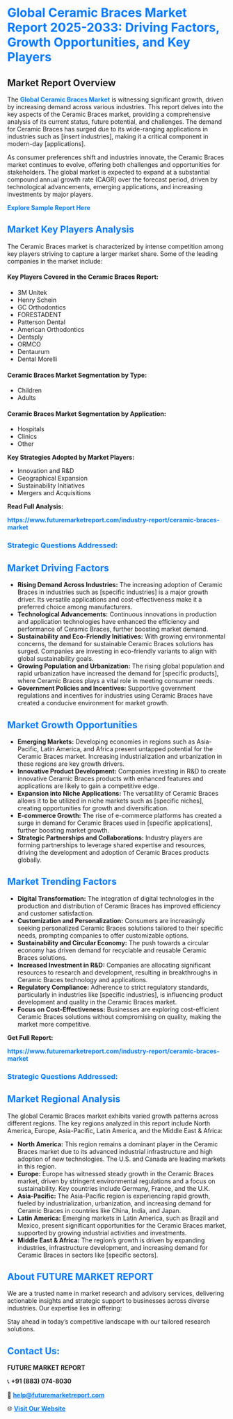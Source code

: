 <h1 style="color: #007BFF;">Global Ceramic Braces Market Report 2025-2033: Driving Factors, Growth Opportunities, and Key Players</h1>

<section id="overview">
<h2>Market Report Overview</h2>
<p>The <a href="https://www.futuremarketreport.com/industry-report/ceramic-braces-market" style="color: #007BFF; text-decoration: none;"><strong>Global Ceramic Braces Market</strong></a> is witnessing significant growth, driven by increasing demand across various industries. This report delves into the key aspects of the Ceramic Braces market, providing a comprehensive analysis of its current status, future potential, and challenges. The demand for Ceramic Braces has surged due to its wide-ranging applications in industries such as [insert industries], making it a critical component in modern-day [applications].</p>
<p>As consumer preferences shift and industries innovate, the Ceramic Braces market continues to evolve, offering both challenges and opportunities for stakeholders. The global market is expected to expand at a substantial compound annual growth rate (CAGR) over the forecast period, driven by technological advancements, emerging applications, and increasing investments by major players.</p>
</section>

<section id="overview">
<p><a href="https://www.futuremarketreport.com/request-sample/reportId=89628" style="color: #007BFF; text-decoration: none;"><strong>Explore Sample Report Here</strong></a></p>
</section>

<section id="key-players">
<h2 style="color: #007BFF;">Market Key Players Analysis</h2>
<p>The Ceramic Braces market is characterized by intense competition among key players striving to capture a larger market share. Some of the leading companies in the market include:</p>
<h4>Key Players Covered in the Ceramic Braces Report:</h4>
<ul><li>3M Unitek</li><li>Henry Schein</li><li>GC Orthodontics</li><li>FORESTADENT</li><li>Patterson Dental</li><li>American Orthodontics</li><li>Dentsply</li><li>ORMCO</li><li>Dentaurum</li><li>Dental Morelli</li></ul>
<h4>Ceramic Braces Market Segmentation by Type:</h4>
<ul><li>Children</li><li>Adults</li></ul>

<h4>Ceramic Braces Market Segmentation by Application:</h4>
<ul><li>Hospitals</li><li>Clinics</li><li>Other</li></ul>
<p><strong>Key Strategies Adopted by Market Players:</strong></p>
<ul>
<li>Innovation and R&D</li>
<li>Geographical Expansion</li>
<li>Sustainability Initiatives</li>
<li>Mergers and Acquisitions</li>
</ul>
</section>

<section>
<p><strong>Read Full Analysis: </strong></p><a href="https://www.futuremarketreport.com/industry-report/ceramic-braces-market" style="color: #007BFF; text-decoration: none;"><strong>https://www.futuremarketreport.com/industry-report/ceramic-braces-market</strong></a>
<h3 style="color: #007BFF;">Strategic Questions Addressed:</h3>
</section>

<section id="driving-factors">
<h2 style="color: #007BFF;">Market Driving Factors</h2>
<ul>
<li><strong>Rising Demand Across Industries:</strong> The increasing adoption of Ceramic Braces in industries such as [specific industries] is a major growth driver. Its versatile applications and cost-effectiveness make it a preferred choice among manufacturers.</li>
<li><strong>Technological Advancements:</strong> Continuous innovations in production and application technologies have enhanced the efficiency and performance of Ceramic Braces, further boosting market demand.</li>
<li><strong>Sustainability and Eco-Friendly Initiatives:</strong> With growing environmental concerns, the demand for sustainable Ceramic Braces solutions has surged. Companies are investing in eco-friendly variants to align with global sustainability goals.</li>
<li><strong>Growing Population and Urbanization:</strong> The rising global population and rapid urbanization have increased the demand for [specific products], where Ceramic Braces plays a vital role in meeting consumer needs.</li>
<li><strong>Government Policies and Incentives:</strong> Supportive government regulations and incentives for industries using Ceramic Braces have created a conducive environment for market growth.</li>
</ul>
</section>

<section id="growth-opportunities">
<h2 style="color: #007BFF;">Market Growth Opportunities</h2>
<ul>
<li><strong>Emerging Markets:</strong> Developing economies in regions such as Asia-Pacific, Latin America, and Africa present untapped potential for the Ceramic Braces market. Increasing industrialization and urbanization in these regions are key growth drivers.</li>
<li><strong>Innovative Product Development:</strong> Companies investing in R&D to create innovative Ceramic Braces products with enhanced features and applications are likely to gain a competitive edge.</li>
<li><strong>Expansion into Niche Applications:</strong> The versatility of Ceramic Braces allows it to be utilized in niche markets such as [specific niches], creating opportunities for growth and diversification.</li>
<li><strong>E-commerce Growth:</strong> The rise of e-commerce platforms has created a surge in demand for Ceramic Braces used in [specific applications], further boosting market growth.</li>
<li><strong>Strategic Partnerships and Collaborations:</strong> Industry players are forming partnerships to leverage shared expertise and resources, driving the development and adoption of Ceramic Braces products globally.</li>
</ul>
</section>

<section id="trending-factors">
<h2 style="color: #007BFF;">Market Trending Factors</h2>
<ul>
<li><strong>Digital Transformation:</strong> The integration of digital technologies in the production and distribution of Ceramic Braces has improved efficiency and customer satisfaction.</li>
<li><strong>Customization and Personalization:</strong> Consumers are increasingly seeking personalized Ceramic Braces solutions tailored to their specific needs, prompting companies to offer customizable options.</li>
<li><strong>Sustainability and Circular Economy:</strong> The push towards a circular economy has driven demand for recyclable and reusable Ceramic Braces solutions.</li>
<li><strong>Increased Investment in R&D:</strong> Companies are allocating significant resources to research and development, resulting in breakthroughs in Ceramic Braces technology and applications.</li>
<li><strong>Regulatory Compliance:</strong> Adherence to strict regulatory standards, particularly in industries like [specific industries], is influencing product development and quality in the Ceramic Braces market.</li>
<li><strong>Focus on Cost-Effectiveness:</strong> Businesses are exploring cost-efficient Ceramic Braces solutions without compromising on quality, making the market more competitive.</li>
</ul>
</section>

<section>
<p><strong>Get Full Report: </strong></p><a href="https://www.futuremarketreport.com/industry-report/ceramic-braces-market" style="color: #007BFF; text-decoration: none;"><strong>https://www.futuremarketreport.com/industry-report/ceramic-braces-market</strong></a>
<h3 style="color: #007BFF;">Strategic Questions Addressed:</h3>
</section>


<section id="regional-analysis">
<h2 style="color: #007BFF;">Market Regional Analysis</h2>
<p>The global Ceramic Braces market exhibits varied growth patterns across different regions. The key regions analyzed in this report include North America, Europe, Asia-Pacific, Latin America, and the Middle East & Africa:</p>
<ul>
<li><strong>North America:</strong> This region remains a dominant player in the Ceramic Braces market due to its advanced industrial infrastructure and high adoption of new technologies. The U.S. and Canada are leading markets in this region.</li>
<li><strong>Europe:</strong> Europe has witnessed steady growth in the Ceramic Braces market, driven by stringent environmental regulations and a focus on sustainability. Key countries include Germany, France, and the U.K.</li>
<li><strong>Asia-Pacific:</strong> The Asia-Pacific region is experiencing rapid growth, fueled by industrialization, urbanization, and increasing demand for Ceramic Braces in countries like China, India, and Japan.</li>
<li><strong>Latin America:</strong> Emerging markets in Latin America, such as Brazil and Mexico, present significant opportunities for the Ceramic Braces market, supported by growing industrial activities and investments.</li>
<li><strong>Middle East & Africa:</strong> The region’s growth is driven by expanding industries, infrastructure development, and increasing demand for Ceramic Braces in sectors like [specific sectors].</li>
</ul>
</section>

<footer>
<h2 style="color: #007BFF;">About FUTURE MARKET REPORT</h2>
<p>We are a trusted name in market research and advisory services, delivering actionable insights and strategic support to businesses across diverse industries. Our expertise lies in offering:</p>

<p>Stay ahead in today’s competitive landscape with our tailored research solutions.</p>

<h2 style="color: #007BFF;">Contact Us:</h2>
<p><strong>FUTURE MARKET REPORT</strong></p>
<p>📞 <strong>+91 (883) 074-8030</strong></p>
<p>📧 <strong><a href="mailto:help@futuremarketreport.com" style="color: #007BFF;">help@futuremarketreport.com</a></strong></p>
<p>🌐 <strong><a href="https://www.futuremarketreport.com/" style="color: #007BFF;">Visit Our Website</a></strong></p>
</footer>